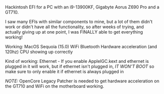Hackintosh EFI for a PC with an i9-13900KF, Gigabyte Aorus Z690 Pro and a GT710.

I saw many EFIs with similar components to mine, but a lot of them didn't work or didn't have all the functionality, so after weeks of trying, and actually giving up at one point, I was FINALLY able to get everything working!

Working:
MacOS Sequoia (15.0)
WiFi
Bluetooth
Hardware acceleration (and 120hz)
CPU showing up correctly

Kind of working:
Ethernet - If you enable AppleIGC.kext and ethernet is plugged in it will work, but if ethernet isn't plugged in, *IT WON'T BOOT* so make sure to only enable it if ethernet is always plugged in

*NOTE:*
OpenCore Legacy Patcher is needed to get hardware acceleration on the GT710 and WiFi on the motherboard working.  
